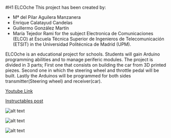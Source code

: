 #H1 ELCOche
This project has been created by:
 + Mª del Pilar Aguilera Manzanera
 + Enrique Calatayud Candelas
 + Guillermo González Martín
 + María Tejedor Rami
for the subject Electronica de Comunicaciones (ELCO) at Escuela Técnica Superior
de Ingenieros de Telecomunicación (ETSIT) in the Universidad Politécnica de Madrid (UPM).


ELCOche is an educational project for schools. Students will gain Arduino programming abilities and to manage periferic modules.
The project is divided in 3 parts; First one that consists on building the car from 3D printed piezes. Second one in which the steering wheel and throttle pedal will be built. Lastly the Arduinos will be programmed for both sides transmitter(Steering wheel) and receiver(car).

[Youtube Link](https://www.youtube.com/channel/UC2VEYSTPbVNYy6-K6MgkIWw/featured)

[Instructables post]()

![alt text][logo]

[logo]: https://github.com/https://github.com/ELCOche/ELCOche/images/logo.png "Logo"

![alt text][car]

[car]: https://github.com/https://github.com/ELCOche/ELCOche/images/car.png "car"

![alt text][wheel]

[wheel]: https://github.com/https://github.com/ELCOche/ELCOche/images/steeringwheel.png "wheel"
